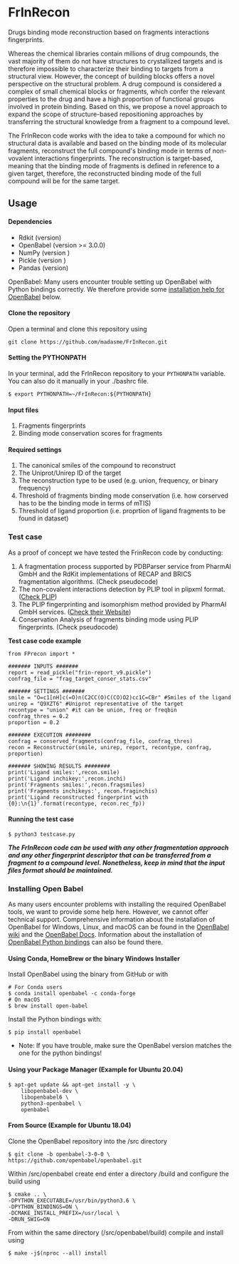 # FrInRecon
Drugs binding mode reconstruction based on fragments interactions fingerprints.

Whereas the chemical libraries contain millions of drug compounds, the vast majority of them do not have structures to crystallized targets and is therefore impossible to characterize their binding to targets from a structural view. However, the concept of building blocks offers a novel perspective on the structural problem. A drug compound is considered a complex of small chemical blocks or fragments, which confer the relevant properties to the drug and have a high proportion of functional groups involved in protein binding. Based on this, we propose a novel approach to expand the scope of structure-based repositioning approaches by transferring the structural knowledge from a fragment to a compound level.

The FrInRecon code works with the idea to take a compound for which no structural data is available and based on the binding mode of its molecular fragments, reconstruct the full compound's binding mode in terms of non-vovalent interactions fingerprints. The reconstruction is target-based, meaning that the binding mode of fragments is defined in reference to a given target, therefore, the reconstructed binding mode of the full compound will be for the same target.

## Usage 
#### Dependencies
* Rdkit (version)
* OpenBabel (version >= 3.0.0) 
* NumPy (version )
* Pickle (version )
* Pandas (version)

OpenBabel: Many users encounter trouble setting up OpenBabel with Python bindings correctly. We therefore provide some [installation help for OpenBabel](#ob) below.

#### Clone the repository  
Open a terminal and clone this repository using
```
git clone https://github.com/madasme/FrInRecon.git
```

#### Setting the PYTHONPATH  
In your terminal, add the FrInRecon repository to your ```PYTHONPATH``` variable. You can also do it manually in your ./bashrc file.  
```
$ export PYTHONPATH=~/FrInRecon:${PYTHONPATH}
```

#### Input files
1. Fragments fingerprints
2. Binding mode conservation scores for fragments

#### Required settings
1. The canonical smiles of the compound to reconstruct
2. The Uniprot/Unirep ID of the target 
3. The reconstruction type to be used (e.g. union, frequency, or binary frequency)
4. Threshold of fragments binding mode conservation (i.e. how corserved has to be the binding mode in terms of mTIS)
5. Threshold of ligand proportion (i.e. proprtion of ligand fragments to be found in dataset)

### Test case
As a proof of concept we have tested the FrinRecon code by conducting:
1. A fragmentation process supported by PDBParser service from PharmAI GmbH and the RdKit implementations of RECAP and BRICS fragmentation algorithms. (Check pseudocode)
2. The non-covalent interactions detection by PLIP tool in plipxml format. ([Check PLIP](https://plip-tool.biotec.tu-dresden.de/plip-web/plip/index))
3. The PLIP fingerprinting and isomorphism method provided by PharmAI GmbH services. ([Check their Website](https://www.pharm.ai/))
4. Conservation Analysis of fragments binding mode using PLIP fingerprints. (Check pseudocode)

**Test case code example**
```
from FPrecon import *

####### INPUTS #######
report = read_pickle("frin-report_v9.pickle")
confrag_file = "frag_target_conser_stats.csv"

####### SETTINGS #######
smile = "O=c1[nH]c(=O)n(C2CC(O)C(CO)O2)cc1C=CBr" #Smiles of the ligand
unirep = "Q9XZT6" #Uniprot representative of the target
recontype = "union" #it can be union, freq or freqbin
confrag_thres = 0.2
proportion = 0.2

####### EXECUTION ########
confrag = conserved_fragments(confrag_file, confrag_thres)
recon = Reconstructor(smile, unirep, report, recontype, confrag, proportion)

####### SHOWING RESULTS ########
print('Ligand smiles:',recon.smile)
print('Ligand inchikey:',recon.inchi)
print('Fragments smiles:',recon.fragsmiles)
print('Fragments inchikeys:', recon.fraginchis)
print('Ligand reconstructed fingerprint with {0}:\n{1}'.format(recontype, recon.rec_fp))
```


#### Running the test case
```
$ python3 testcase.py 
```

***The FrInRecon code can be used with any other fragmentation approach and any other fingerprint descriptor that can be transferred from a fragment to a compound level. Nonetheless, keep in mind that the input files format should be maintained.***


### Installing Open Babel <a name="ob"></a>
As many users encounter problems with installing the required OpenBabel tools, we want to provide some help here. However, we cannot offer technical support. Comprehensive information about the installation of OpenBabel for Windows, Linux, and macOS can be found in the [OpenBabel wiki](http://openbabel.org/wiki/Category:Installation) and the [OpenBabel Docs](https://open-babel.readthedocs.io/en/latest/Installation/install.html). Information about the installation of [OpenBabel Python bindings](https://open-babel.readthedocs.io/en/latest/UseTheLibrary/PythonInstall.html) can also be found there.


#### Using Conda, HomeBrew or the binary Windows Installer
Install OpenBabel using the binary from GitHub or with
```
# For Conda users
$ conda install openbabel -c conda-forge
# On macOS
$ brew install open-babel
```
Install the Python bindings with:  
```
$ pip install openbabel
```

* Note: If you have trouble, make sure the OpenBabel version matches the one for the python bindings!

#### Using your Package Manager (Example for Ubuntu 20.04)
```
$ apt-get update && apt-get install -y \
    libopenbabel-dev \
    libopenbabel6 \
    python3-openbabel \
    openbabel
```

#### From Source (Example for Ubuntu 18.04)
Clone the OpenBabel repository into the /src directory
```
$ git clone -b openbabel-3-0-0 \
https://github.com/openbabel/openbabel.git
```
Within /src/openbabel create end enter a directory /build and configure the build using
```
$ cmake .. \
-DPYTHON_EXECUTABLE=/usr/bin/python3.6 \
-DPYTHON_BINDINGS=ON \
-DCMAKE_INSTALL_PREFIX=/usr/local \
-DRUN_SWIG=ON
```
From within the same directory (/src/openbabel/build) compile and install using
```
$ make -j$(nproc --all) install
```
